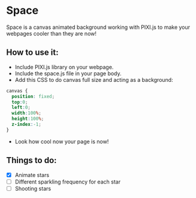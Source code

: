 # Space
Space is a canvas animated background working with PIXI.js to make your webpages cooler than they are now!

## How to use it:

- Include PIXI.js library on your webpage.
- Include the space.js file in your page body.
- Add this CSS to do canvas full size and acting as a background:
```css
canvas {
  position: fixed;
  top:0;
  left:0;
  width:100%;
  height:100%;
  z-index:-1;
}
```
- Look how cool now your page is now!

## Things to do:
- [x] Animate stars
- [ ] Different sparkling frequency for each star
- [ ] Shooting stars
